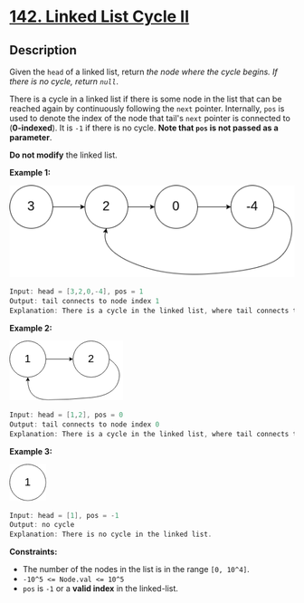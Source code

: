 # [142. Linked List Cycle II](https://leetcode.com/problems/linked-list-cycle-ii/)

## Description

Given the `head` of a linked list, return _the node where the cycle begins. If there is no cycle, return `null`_.

There is a cycle in a linked list if there is some node in the list that can be reached again by continuously following the `next` pointer. Internally, `pos` is used to denote the index of the node that tail's `next` pointer is connected to (**0-indexed**). It is `-1` if there is no cycle. **Note that `pos` is not passed as a parameter**.

**Do not modify** the linked list.

**Example 1:**

![](../../../figures/circularlinkedlist.png)

```go
Input: head = [3,2,0,-4], pos = 1
Output: tail connects to node index 1
Explanation: There is a cycle in the linked list, where tail connects to the second node.
```

**Example 2:**

![](../../../figures/circularlinkedlist_test2.png)

```go
Input: head = [1,2], pos = 0
Output: tail connects to node index 0
Explanation: There is a cycle in the linked list, where tail connects to the first node.
```

**Example 3:**

![](../../../figures/circularlinkedlist_test3.png)

```go
Input: head = [1], pos = -1
Output: no cycle
Explanation: There is no cycle in the linked list.
```

**Constraints:**
* The number of the nodes in the list is in the range `[0, 10^4]`.
* `-10^5 <= Node.val <= 10^5`
* `pos` is `-1` or a **valid index** in the linked-list.